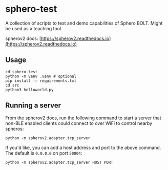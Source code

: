 # sphero-test

A collection of scripts to test and demo capabilities of Sphero BOLT. Might be used as a teaching tool.

spherov2 docs: [https://spherov2.readthedocs.io](https://spherov2.readthedocs.io)

## Usage

```
cd sphero-test
python -m venv .venv # optional
pip install -r requirements.txt
cd src
python3 helloworld.py
```

## Running a server

From the spherov2 docs, run the following command to start a server that non-BLE enabled clients could connect to over WiFi to control nearby spheros:

`python -m spherov2.adapter.tcp_server`

If you'd like, you can add a host address and port to the above command. The default is `0.0.0.0` on port `50004`:

`python -m spherov2.adapter.tcp_server HOST PORT`
